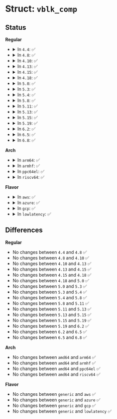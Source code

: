 # Struct: <code>vblk_comp</code>

## Status
<b>Regular</b>
<ul>
<li>
<details>
<summary>In <code>4.4</code>: ✅</summary>

```c
struct vblk_comp {
    u8 state[16];
    u64 parent_id;
    u8 type;
    u8 children;
    u16 chunksize;
};
```
</details>
</li>
<li>
<details>
<summary>In <code>4.8</code>: ✅</summary>

```c
struct vblk_comp {
    u8 state[16];
    u64 parent_id;
    u8 type;
    u8 children;
    u16 chunksize;
};
```
</details>
</li>
<li>
<details>
<summary>In <code>4.10</code>: ✅</summary>

```c
struct vblk_comp {
    u8 state[16];
    u64 parent_id;
    u8 type;
    u8 children;
    u16 chunksize;
};
```
</details>
</li>
<li>
<details>
<summary>In <code>4.13</code>: ✅</summary>

```c
struct vblk_comp {
    u8 state[16];
    u64 parent_id;
    u8 type;
    u8 children;
    u16 chunksize;
};
```
</details>
</li>
<li>
<details>
<summary>In <code>4.15</code>: ✅</summary>

```c
struct vblk_comp {
    u8 state[16];
    u64 parent_id;
    u8 type;
    u8 children;
    u16 chunksize;
};
```
</details>
</li>
<li>
<details>
<summary>In <code>4.18</code>: ✅</summary>

```c
struct vblk_comp {
    u8 state[16];
    u64 parent_id;
    u8 type;
    u8 children;
    u16 chunksize;
};
```
</details>
</li>
<li>
<details>
<summary>In <code>5.0</code>: ✅</summary>

```c
struct vblk_comp {
    u8 state[16];
    u64 parent_id;
    u8 type;
    u8 children;
    u16 chunksize;
};
```
</details>
</li>
<li>
<details>
<summary>In <code>5.3</code>: ✅</summary>

```c
struct vblk_comp {
    u8 state[16];
    u64 parent_id;
    u8 type;
    u8 children;
    u16 chunksize;
};
```
</details>
</li>
<li>
<details>
<summary>In <code>5.4</code>: ✅</summary>

```c
struct vblk_comp {
    u8 state[16];
    u64 parent_id;
    u8 type;
    u8 children;
    u16 chunksize;
};
```
</details>
</li>
<li>
<details>
<summary>In <code>5.8</code>: ✅</summary>

```c
struct vblk_comp {
    u8 state[16];
    u64 parent_id;
    u8 type;
    u8 children;
    u16 chunksize;
};
```
</details>
</li>
<li>
<details>
<summary>In <code>5.11</code>: ✅</summary>

```c
struct vblk_comp {
    u8 state[16];
    u64 parent_id;
    u8 type;
    u8 children;
    u16 chunksize;
};
```
</details>
</li>
<li>
<details>
<summary>In <code>5.13</code>: ✅</summary>

```c
struct vblk_comp {
    u8 state[16];
    u64 parent_id;
    u8 type;
    u8 children;
    u16 chunksize;
};
```
</details>
</li>
<li>
<details>
<summary>In <code>5.15</code>: ✅</summary>

```c
struct vblk_comp {
    u8 state[16];
    u64 parent_id;
    u8 type;
    u8 children;
    u16 chunksize;
};
```
</details>
</li>
<li>
<details>
<summary>In <code>5.19</code>: ✅</summary>

```c
struct vblk_comp {
    u8 state[16];
    u64 parent_id;
    u8 type;
    u8 children;
    u16 chunksize;
};
```
</details>
</li>
<li>
<details>
<summary>In <code>6.2</code>: ✅</summary>

```c
struct vblk_comp {
    u8 state[16];
    u64 parent_id;
    u8 type;
    u8 children;
    u16 chunksize;
};
```
</details>
</li>
<li>
<details>
<summary>In <code>6.5</code>: ✅</summary>

```c
struct vblk_comp {
    u8 state[16];
    u64 parent_id;
    u8 type;
    u8 children;
    u16 chunksize;
};
```
</details>
</li>
<li>
<details>
<summary>In <code>6.8</code>: ✅</summary>

```c
struct vblk_comp {
    u8 state[16];
    u64 parent_id;
    u8 type;
    u8 children;
    u16 chunksize;
};
```
</details>
</li>
</ul>
<b>Arch</b>
<ul>
<li>
<details>
<summary>In <code>arm64</code>: ✅</summary>

```c
struct vblk_comp {
    u8 state[16];
    u64 parent_id;
    u8 type;
    u8 children;
    u16 chunksize;
};
```
</details>
</li>
<li>
<details>
<summary>In <code>armhf</code>: ✅</summary>

```c
struct vblk_comp {
    u8 state[16];
    u64 parent_id;
    u8 type;
    u8 children;
    u16 chunksize;
};
```
</details>
</li>
<li>
<details>
<summary>In <code>ppc64el</code>: ✅</summary>

```c
struct vblk_comp {
    u8 state[16];
    u64 parent_id;
    u8 type;
    u8 children;
    u16 chunksize;
};
```
</details>
</li>
<li>
<details>
<summary>In <code>riscv64</code>: ✅</summary>

```c
struct vblk_comp {
    u8 state[16];
    u64 parent_id;
    u8 type;
    u8 children;
    u16 chunksize;
};
```
</details>
</li>
</ul>
<b>Flavor</b>
<ul>
<li>
<details>
<summary>In <code>aws</code>: ✅</summary>

```c
struct vblk_comp {
    u8 state[16];
    u64 parent_id;
    u8 type;
    u8 children;
    u16 chunksize;
};
```
</details>
</li>
<li>
<details>
<summary>In <code>azure</code>: ✅</summary>

```c
struct vblk_comp {
    u8 state[16];
    u64 parent_id;
    u8 type;
    u8 children;
    u16 chunksize;
};
```
</details>
</li>
<li>
<details>
<summary>In <code>gcp</code>: ✅</summary>

```c
struct vblk_comp {
    u8 state[16];
    u64 parent_id;
    u8 type;
    u8 children;
    u16 chunksize;
};
```
</details>
</li>
<li>
<details>
<summary>In <code>lowlatency</code>: ✅</summary>

```c
struct vblk_comp {
    u8 state[16];
    u64 parent_id;
    u8 type;
    u8 children;
    u16 chunksize;
};
```
</details>
</li>
</ul>

## Differences
<b>Regular</b>
<ul>
<li>
No changes between <code>4.4</code> and <code>4.8</code> ✅
</li>
<li>
No changes between <code>4.8</code> and <code>4.10</code> ✅
</li>
<li>
No changes between <code>4.10</code> and <code>4.13</code> ✅
</li>
<li>
No changes between <code>4.13</code> and <code>4.15</code> ✅
</li>
<li>
No changes between <code>4.15</code> and <code>4.18</code> ✅
</li>
<li>
No changes between <code>4.18</code> and <code>5.0</code> ✅
</li>
<li>
No changes between <code>5.0</code> and <code>5.3</code> ✅
</li>
<li>
No changes between <code>5.3</code> and <code>5.4</code> ✅
</li>
<li>
No changes between <code>5.4</code> and <code>5.8</code> ✅
</li>
<li>
No changes between <code>5.8</code> and <code>5.11</code> ✅
</li>
<li>
No changes between <code>5.11</code> and <code>5.13</code> ✅
</li>
<li>
No changes between <code>5.13</code> and <code>5.15</code> ✅
</li>
<li>
No changes between <code>5.15</code> and <code>5.19</code> ✅
</li>
<li>
No changes between <code>5.19</code> and <code>6.2</code> ✅
</li>
<li>
No changes between <code>6.2</code> and <code>6.5</code> ✅
</li>
<li>
No changes between <code>6.5</code> and <code>6.8</code> ✅
</li>
</ul>
<b>Arch</b>
<ul>
<li>
No changes between <code>amd64</code> and <code>arm64</code> ✅
</li>
<li>
No changes between <code>amd64</code> and <code>armhf</code> ✅
</li>
<li>
No changes between <code>amd64</code> and <code>ppc64el</code> ✅
</li>
<li>
No changes between <code>amd64</code> and <code>riscv64</code> ✅
</li>
</ul>
<b>Flavor</b>
<ul>
<li>
No changes between <code>generic</code> and <code>aws</code> ✅
</li>
<li>
No changes between <code>generic</code> and <code>azure</code> ✅
</li>
<li>
No changes between <code>generic</code> and <code>gcp</code> ✅
</li>
<li>
No changes between <code>generic</code> and <code>lowlatency</code> ✅
</li>
</ul>
